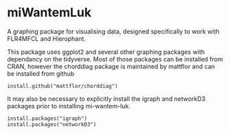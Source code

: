# miWantemLuk
A graphing package for visualising data, designed specifically to work with FLR4MFCL and Hierophant.

This package uses ggplot2 and several other graphing packages with dependancy on the tidyverse. Most of those packages can be installed from CRAN, however the chorddiag package is maintained by mattflor and can be installed from github

```{r}
install.github("mattflor/chorddiag")
```

It may also be necessary to explicitly install the igraph and networkD3 packages prior to installing mi-wantem-luk.

```{r}
install.packages("igraph")
install.packages("networkD3")
```


